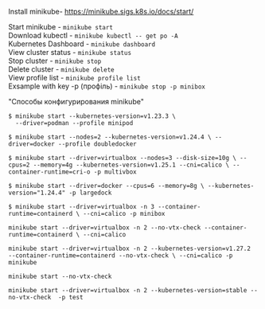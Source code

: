 Install minikube- https://minikube.sigs.k8s.io/docs/start/

Start minikube        - `minikube start`  
Download kubectl      - `minikube kubectl -- get po -A`  
Kubernetes Dashboard  - `minikube dashboard`  
View cluster status   - `minikube status`  
Stop cluster          - `minikube stop`  
Delete cluster        - `minikube delete`  
View profile list     - `minikube profile list`  
Exsample with key -p (профіль) - `minikube stop -p minibox`






"Способы конфигурирования minikube"  
```
$ minikube start --kubernetes-version=v1.23.3 \
  --driver=podman --profile minipod

$ minikube start --nodes=2 --kubernetes-version=v1.24.4 \ --driver=docker --profile doubledocker

$ minikube start --driver=virtualbox --nodes=3 --disk-size=10g \ --cpus=2 --memory=4g --kubernetes-version=v1.25.1 --cni=calico \ --container-runtime=cri-o -p multivbox

$ minikube start --driver=docker --cpus=6 --memory=8g \ --kubernetes-version="1.24.4" -p largedock

$ minikube start --driver=virtualbox -n 3 --container-runtime=containerd \ --cni=calico -p minibox

minikube start --driver=virtualbox -n 2 --no-vtx-check --container-runtime=containerd \ --cni=calico

minikube start --driver=virtualbox -n 2 --kubernetes-version=v1.27.2  --container-runtime=containerd --no-vtx-check \ --cni=calico -p minikube

minikube start --no-vtx-check

minikube start --driver=virtualbox -n 2 --kubernetes-version=stable --no-vtx-check  -p test
```


